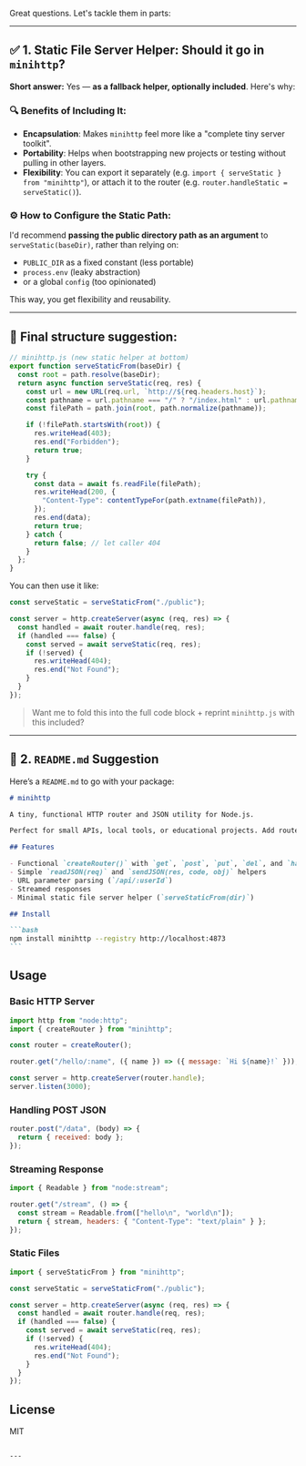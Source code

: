 Great questions. Let's tackle them in parts:

---

## ✅ 1. **Static File Server Helper: Should it go in `minihttp`?**

**Short answer:**
Yes — **as a fallback helper, optionally included**. Here's why:

### 🔍 Benefits of Including It:

- **Encapsulation**: Makes `minihttp` feel more like a "complete tiny server toolkit".
- **Portability**: Helps when bootstrapping new projects or testing without pulling in other layers.
- **Flexibility**: You can export it separately (e.g. `import { serveStatic } from "minihttp"`), or attach it to the router (e.g. `router.handleStatic = serveStatic()`).

### ⚙️ How to Configure the Static Path:

I'd recommend **passing the public directory path as an argument** to `serveStatic(baseDir)`, rather than relying on:

- `PUBLIC_DIR` as a fixed constant (less portable)
- `process.env` (leaky abstraction)
- or a global `config` (too opinionated)

This way, you get flexibility and reusability.

---

## 🧩 Final structure suggestion:

```js
// minihttp.js (new static helper at bottom)
export function serveStaticFrom(baseDir) {
  const root = path.resolve(baseDir);
  return async function serveStatic(req, res) {
    const url = new URL(req.url, `http://${req.headers.host}`);
    const pathname = url.pathname === "/" ? "/index.html" : url.pathname;
    const filePath = path.join(root, path.normalize(pathname));

    if (!filePath.startsWith(root)) {
      res.writeHead(403);
      res.end("Forbidden");
      return true;
    }

    try {
      const data = await fs.readFile(filePath);
      res.writeHead(200, {
        "Content-Type": contentTypeFor(path.extname(filePath)),
      });
      res.end(data);
      return true;
    } catch {
      return false; // let caller 404
    }
  };
}
```

You can then use it like:

```js
const serveStatic = serveStaticFrom("./public");

const server = http.createServer(async (req, res) => {
  const handled = await router.handle(req, res);
  if (handled === false) {
    const served = await serveStatic(req, res);
    if (!served) {
      res.writeHead(404);
      res.end("Not Found");
    }
  }
});
```

> Want me to fold this into the full code block + reprint `minihttp.js` with this included?

---

## 📝 2. `README.md` Suggestion

Here’s a `README.md` to go with your package:

````md
# minihttp

A tiny, functional HTTP router and JSON utility for Node.js.

Perfect for small APIs, local tools, or educational projects. Add routes, parse bodies, stream responses, and even serve static files — all in a single file.

## Features

- Functional `createRouter()` with `get`, `post`, `put`, `del`, and `handle`
- Simple `readJSON(req)` and `sendJSON(res, code, obj)` helpers
- URL parameter parsing (`/api/:userId`)
- Streamed responses
- Minimal static file server helper (`serveStaticFrom(dir)`)

## Install

```bash
npm install minihttp --registry http://localhost:4873
```
````

## Usage

### Basic HTTP Server

```js
import http from "node:http";
import { createRouter } from "minihttp";

const router = createRouter();

router.get("/hello/:name", ({ name }) => ({ message: `Hi ${name}!` }));

const server = http.createServer(router.handle);
server.listen(3000);
```

### Handling POST JSON

```js
router.post("/data", (body) => {
  return { received: body };
});
```

### Streaming Response

```js
import { Readable } from "node:stream";

router.get("/stream", () => {
  const stream = Readable.from(["hello\n", "world\n"]);
  return { stream, headers: { "Content-Type": "text/plain" } };
});
```

### Static Files

```js
import { serveStaticFrom } from "minihttp";

const serveStatic = serveStaticFrom("./public");

const server = http.createServer(async (req, res) => {
  const handled = await router.handle(req, res);
  if (handled === false) {
    const served = await serveStatic(req, res);
    if (!served) {
      res.writeHead(404);
      res.end("Not Found");
    }
  }
});
```

## License

MIT

```

---
```
